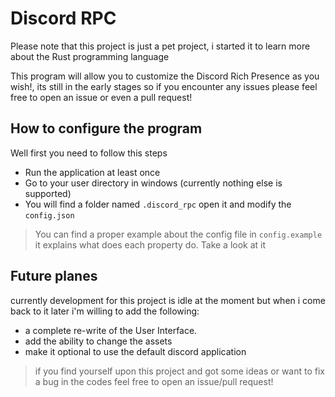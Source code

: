 # Discord RPC

Please note that this project is just a pet project, i started it to learn more about the Rust programming language 

This program will allow you to customize the Discord Rich Presence as you wish!,
its still in the early stages so if you encounter any issues please feel free to open an issue or even a pull request!

## How to configure the program

Well first you need to follow this steps

* Run the application at least once
* Go to your user directory in windows (currently nothing else is supported)
* You will find a folder named `.discord_rpc` open it and modify the `config.json`

> You can find a proper example about the config file in `config.example` it explains what does each property do. Take a look at it

## Future planes

currently development for this project is idle at the moment
but when i come back to it later i'm willing to add the following:

* a complete re-write of the User Interface.
* add the ability to change the assets
* make it optional to use the default discord application

> if you find yourself upon this project and got some ideas or want to fix a bug in the codes feel free to open an issue/pull request!
